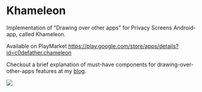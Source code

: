 # Khameleon
Implementation of "Drawing over other apps" for Privacy Screens Android-app, called Khameleon.

Available on PlayMarket <a href="https://play.google.com/store/apps/details?id=c0defather.chameleon">https://play.google.com/store/apps/details?id=c0defather.chameleon</a>

Checkout a brief explanation of must-have components for drawing-over-other-apps features at my <a href="https://habrahabr.ru/users/kuanyshzhunussov/posts/">blog</a>.

<img src="https://habrastorage.org/webt/3n/xi/69/3nxi69xueydfnxypy2jhpxeg6mm.gif"/>
